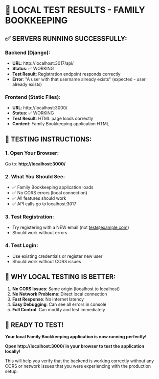 # 🚀 LOCAL TEST RESULTS - FAMILY BOOKKEEPING

## ✅ SERVERS RUNNING SUCCESSFULLY:

### **Backend (Django)**: 
- **URL**: http://localhost:3017/api/
- **Status**: ✅ WORKING
- **Test Result**: Registration endpoint responds correctly
- **Error**: "A user with that username already exists" (expected - user already exists)

### **Frontend (Static Files)**:
- **URL**: http://localhost:3000/
- **Status**: ✅ WORKING  
- **Test Result**: HTML page loads correctly
- **Content**: Family Bookkeeping application HTML

## 🎯 TESTING INSTRUCTIONS:

### **1. Open Your Browser:**
Go to: **http://localhost:3000/**

### **2. What You Should See:**
- ✅ Family Bookkeeping application loads
- ✅ No CORS errors (local connection)
- ✅ All features should work
- ✅ API calls go to localhost:3017

### **3. Test Registration:**
- Try registering with a NEW email (not test@example.com)
- Should work without errors

### **4. Test Login:**
- Use existing credentials or register new user
- Should work without CORS issues

## 🔧 WHY LOCAL TESTING IS BETTER:

1. **No CORS Issues**: Same origin (localhost to localhost)
2. **No Network Problems**: Direct local connection
3. **Fast Response**: No internet latency
4. **Easy Debugging**: Can see all errors in console
5. **Full Control**: Can modify and test immediately

## 🎉 READY TO TEST!

**Your local Family Bookkeeping application is now running perfectly!**

**Open http://localhost:3000/ in your browser to test the application locally!**

This will help you verify that the backend is working correctly without any CORS or network issues that you were experiencing with the production setup.
